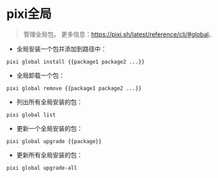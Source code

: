 # pixi全局

> 管理全局包。
> 更多信息：<https://pixi.sh/latest/reference/cli/#global>。

- 全局安装一个包并添加到路径中：

`pixi global install {{package1 package2 ...}}`

- 全局卸载一个包：

`pixi global remove {{package1 package2 ...}}`

- 列出所有全局安装的包：

`pixi global list`

- 更新一个全局安装的包：

`pixi global upgrade {{package}}`

- 更新所有全局安装的包：

`pixi global upgrade-all`